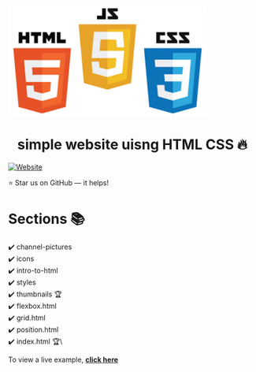 <img width="80%" align="center" src="channel-pictures\htmlcssjs.jpeg" alt="html css js template mockup" /> <br/>

<h1 align="center"> simple website uisng HTML CSS 🔥 </h1>
<a href="http://badges.mit-license.org/"><img alt="Website" src="https://img.shields.io/badge/website-up-yellow?style=flat-square" /></a>


:star: Star us on GitHub — it helps!

# Sections 📚

✔️ channel-pictures\
✔️ icons\
✔️ intro-to-html\
✔️ styles\
✔️ thumbnails 🏆\
✔️ flexbox.html\
✔️ grid.html\
✔️ position.html\
✔️ index.html 🏆\

To view a live example, **[click here](https://rohandeshmukh09.github.io/simplewebsite/)**
